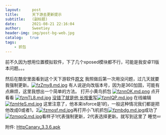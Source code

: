 ```yaml
---
layout:     post
title:      天下游去更新提示
subtitle:   (副标题)
date:       2021-08-21 22:16:04
author:     Sweetiey
header-img: img/post-bg-web.jpg
catalog:   true
tags:
    - 抓包
---
```

前不久因为想用位置模拟软件，下了几个xposed模块都不行，可能是我安卓11版本问题。。。

然后在酷安里面看到这个天下游软件[原文](https://www.coolapk.com/feed/28675627?shareKey=MjgzYWM5YjFiNWI0NjEyMTA5MGQ~&shareUid=12003162&shareFrom=com.coolapk.market_11.2.5)
我照做后第一次用没问题，过几天就要我强制更新。[![fzZmy8.md.jpg](https://z3.ax1x.com/2021/08/21/fzZmy8.md.jpg)](https://imgtu.com/i/fzZmy8)
有人说逆向改版本号，因为是360加固，可能有点麻烦，这里我想出一个简单的方法。
打开小黄鸟抓包
[![fznnOK.md.png](https://z3.ax1x.com/2021/08/21/fznnOK.md.png)](https://imgtu.com/i/fznnOK)
点开看看
[![fzmTL8.md.jpg](https://z3.ax1x.com/2021/08/21/fzmTL8.md.jpg)](https://imgtu.com/i/fzmTL8)
[
没错了就是他
长按重写![fzmIQP.md.jpg](https://z3.ax1x.com/2021/08/21/fzmIQP.md.jpg)](https://imgtu.com/i/fzmIQP)
在线编辑[
![fzmHeS.md.jpg](https://z3.ax1x.com/2021/08/21/fzmHeS.md.jpg)](https://imgtu.com/i/fzmHeS)
这里注意了，他本来isforce是1的，一般这种情况我们都是把他改成0或者1，2[![fzmosf.md.jpg](https://z3.ax1x.com/2021/08/21/fzmosf.md.jpg)](https://imgtu.com/i/fzmosf)再打开小飞机抓包[![fzmbdg.md.jpg](https://z3.ax1x.com/2021/08/21/fzmbdg.md.jpg)](https://imgtu.com/i/fzmbdg)成功了[![fzmqoQ.md.jpg](https://z3.ax1x.com/2021/08/21/fzmqoQ.md.jpg)](https://imgtu.com/i/fzmqoQ)看样子1代表强制更新，2代表选择更新。就写到这里了 睡觉💤

附件:
[HttpCanary_3.3.6.apk](https://tz6.lanzoui.com/iYdqDsytb4b)

